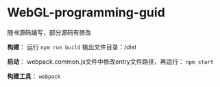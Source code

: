 # WebGL-programming-guid
随书源码编写，部分源码有修改

**构建**：
运行
    `npm run build`
输出文件目录：/dist
    
**启动**：
    webpack.common.js文件中修改entry文件路径，再运行：
    `npm start`

**构建工具**：
    `webpack`